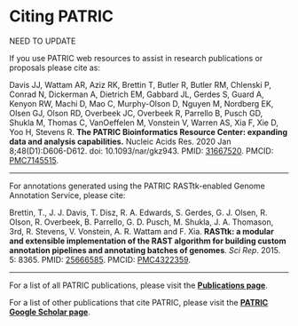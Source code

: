 # Citing PATRIC

NEED TO UPDATE

If you use PATRIC web resources to assist in research publications or proposals please cite as:

<p>Davis JJ, Wattam AR, Aziz RK, Brettin T, Butler R, Butler RM, Chlenski P, Conrad N, Dickerman A, Dietrich EM, Gabbard JL, Gerdes S, Guard A, Kenyon RW, Machi D, Mao C, Murphy-Olson D, Nguyen M, Nordberg EK, Olsen GJ, Olson RD, Overbeek JC, Overbeek R, Parrello B, Pusch GD, Shukla M, Thomas C, VanOeffelen M, Vonstein V, Warren AS, Xia F, Xie D, Yoo H, Stevens R. <strong>The PATRIC Bioinformatics Resource Center: expanding data and analysis capabilities.</strong> Nucleic Acids Res. 2020 Jan 8;48(D1):D606-D612. doi: 10.1093/nar/gkz943. PMID: <a href="https://www.ncbi.nlm.nih.gov/pubmed/31667520">31667520</a>. PMCID: <a href="https://www.ncbi.nlm.nih.gov/pmc/articles/PMC7145515/">PMC7145515</a>.

---

For annotations generated using the PATRIC RASTtk-enabled Genome Annotation Service, please cite:

Brettin, T., J. J. Davis, T. Disz, R. A. Edwards, S. Gerdes, G. J. Olsen, R. Olson, R. Overbeek, B. Parrello, G. D. Pusch, M. Shukla, J. A. Thomason, 3rd, R. Stevens, V. Vonstein, A. R. Wattam and F. Xia. **RASTtk: a modular and extensible implementation of the RAST algorithm for building custom annotation pipelines and annotating batches of genomes**. *Sci Rep*. 2015. 5: 8365. PMID: [25666585](http://www.ncbi.nlm.nih.gov/pubmed/25666585). PMCID: [PMC4322359](http://www.ncbi.nlm.nih.gov/pmc/articles/PMC4322359/).

---

For a list of all PATRIC publications, please visit the <a href="./publications.html">**Publications page**</a>.

For a list of other publications that cite PATRIC, please visit the <a href="https://scholar.google.com/citations?user=Ov91kMAAAAAJ&hl=en&authuser=1">**PATRIC Google Scholar page**</a>.


